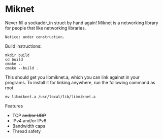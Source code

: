 Miknet
================================================================================

Never fill a sockaddr_in struct by hand again! Miknet is a networking library
for people that like networking libraries.

    Notice: under construction.

Build instructions:

    mkdir build
    cd build
    cmake ..
    cmake --build .

This should get you libmiknet.a, which you can link against in your programs. To
install it for linking anywhere, run the following command as root

    mv libmiknet.a /usr/local/lib/libmiknet.a

Features

* TCP ~~and/or UDP~~
* IPv4 and/or IPv6
* Bandwidth caps
* Thread safety